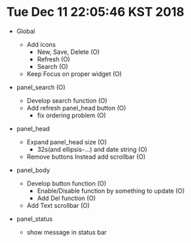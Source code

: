 
# Tue Dec 11 22:05:46 KST 2018

- Global
  * Add icons
    * New, Save, Delete						(O)
    * Refresh							(O)
    * Search							(O)
  * Keep Focus on proper widget					(O)
- panel_search							(O)
  * Develop search function					(O)
  * Add refresh panel_head button				(O)
    * fix ordering problem					(O)
- panel_head
  * Expand panel_head size					(O)
    * 32s(and ellipsis-...) and date string			(O)
  * Remove buttons Instead add scrollbar			(O)
- panel_body
  * Develop button function					(O)
    * Enable/Disable function by something to update		(O)
    * Add Del function						(O)
  * Add Text scrollbar						(O)

- panel_status
  * show message in status bar
